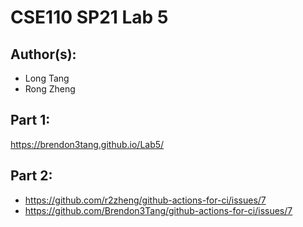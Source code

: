 # CSE110 SP21 Lab 5

## Author(s):
- Long Tang
- Rong Zheng

## Part 1:

https://brendon3tang.github.io/Lab5/

## Part 2:

- https://github.com/r2zheng/github-actions-for-ci/issues/7
- https://github.com/Brendon3Tang/github-actions-for-ci/issues/7
